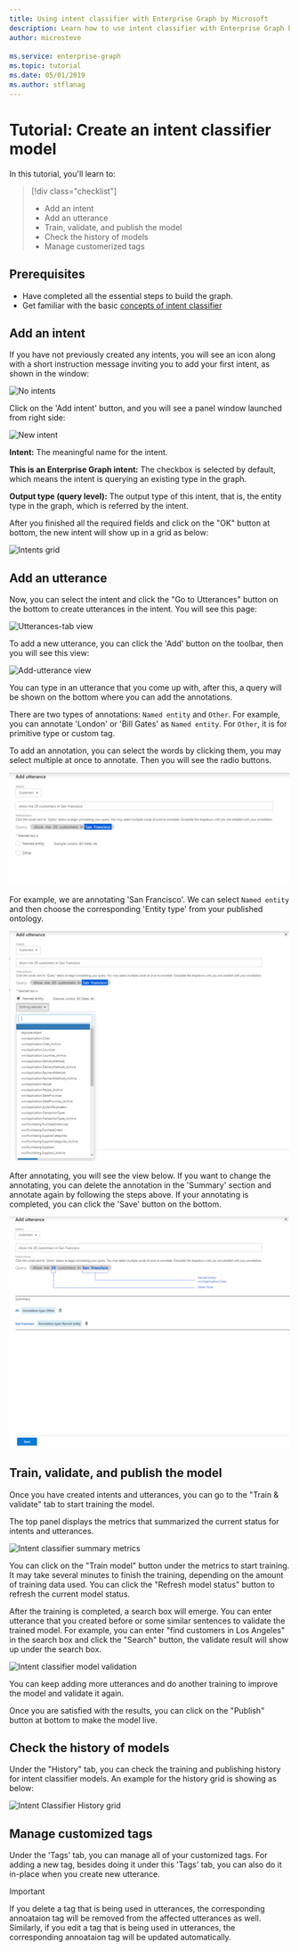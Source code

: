 ```yaml
---
title: Using intent classifier with Enterprise Graph by Microsoft
description: Learn how to use intent classifier with Enterprise Graph by Microsoft
author: microsteve

ms.service: enterprise-graph
ms.topic: tutorial
ms.date: 05/01/2019
ms.author: stflanag
---
```


# Tutorial: Create an intent classifier model

In this tutorial, you'll learn to:

> [!div class="checklist"]
> * Add an intent
> * Add an utterance
> * Train, validate, and publish the model
> * Check the history of models
> * Manage customerized tags

## Prerequisites

- Have completed all the essential steps to build the graph.
- Get familiar with the basic [concepts of intent classifier](intent-classifier-overview.md)

## Add an intent

If you have not previously created any intents, you will see an icon along with a short instruction message inviting you to add your first intent, as shown in the window:

![No intents](./media/intent-classifier-tutorial/no-intents-message.png)

Click on the 'Add intent' button, and you will see a panel window launched from right side:

![New intent](./media/intent-classifier-tutorial/add-intent.png)

**Intent:** The meaningful name for the intent.

**This is an Enterprise Graph intent:** The checkbox is selected by default, which means the intent is querying an existing type in the graph.

**Output type (query level):** The output type of this intent, that is, the entity type in the graph, which is referred by the intent.

After you finished all the required fields and click on the "OK" button at bottom, the new intent will show up in a grid as below:

![Intents grid](./media/intent-classifier-tutorial/intent-grid.png)

## Add an utterance

Now, you can select the intent and click the "Go to Utterances" button on the bottom to create utterances in the intent.
You will see this page:

![Utterances-tab view](media/intent-classifier-tutorial/utterances-tab.png)

To add a new utterance, you can click the 'Add' button on the toolbar, then you will see this view:

![Add-utterance view](media/intent-classifier-tutorial/add-utterance.png)

You can type in an utterance that you come up with, after this, a query will be shown on the bottom where you can add the annotations. 

There are two types of annotations: ```Named entity``` and ```Other```. For example, you can annotate 'London' or 'Bill Gates' as ```Named entity```. For ```Other```, it is for primitive type or custom tag.

To add an annotation, you can select the words by clicking them, you may select multiple at once to annotate. Then you will see the radio buttons.

![Add-utterance-radio-buttons view](media/intent-classifier-tutorial/add-utterance-radio-buttons.png)

For example, we are annotating 'San Francisco'. We can select ```Named entity``` and then choose the corresponding 'Entity type' from your published ontology. 

![Add-utterance-named-entity view](media/intent-classifier-tutorial/add-utterance-named-entity.png)

After annotating, you will see the view below. If you want to change the annotating, you can delete the annotation in the 'Summary' section and annotate again by following the steps above. If your annotating is completed, you can click the 'Save' button on the bottom.

![Add-utterance-completed view](media/intent-classifier-tutorial/add-utterance-completed.png)

## Train, validate, and publish the model

Once you have created intents and utterances, you can go to the "Train & validate" tab to start training the model.

The top panel displays the metrics that summarized the current status for intents and utterances. 

![Intent classifier summary metrics](./media/intent-classifier-tutorial/ic-summary-metrics.png)

You can click on the "Train model" button under the metrics to start training. It may take several minutes to finish the training, depending on the amount of training data used. You can click the "Refresh model status" button to refresh the current model status.

After the training is completed, a search box will emerge. You can enter utterance that you created before or some similar sentences to validate the trained model. For example, you can enter "find customers in Los Angeles" in the search box and click the "Search" button, the validate result will show up under the search box. 

![Intent classifier model validation](./media/intent-classifier-tutorial/validate-model.png)

You can keep adding more utterances and do another training to improve the model and validate it again.

Once you are satisfied with the results, you can click on the "Publish" button at bottom to make the model live.

## Check the history of models

Under the "History" tab, you can check the training and publishing history for intent classifier models. An example for the history grid is showing as below:

![Intent Classifier History grid](./media/intent-classifier-tutorial/icModel-history-grid.png)

## Manage customized tags

Under the 'Tags' tab, you can manage all of your customized tags. For adding a new tag, besides doing it under this 'Tags' tab, you can also do it in-place when you create new utterance.

> [!IMPORTANT]
> If you delete a tag that is being used in utterances, the corresponding annoataion tag will be removed from the affected utterances as well.
> Similarly, if you edit a tag that is being used in utterances, the corresponding annoataion tag will be updated automatically.